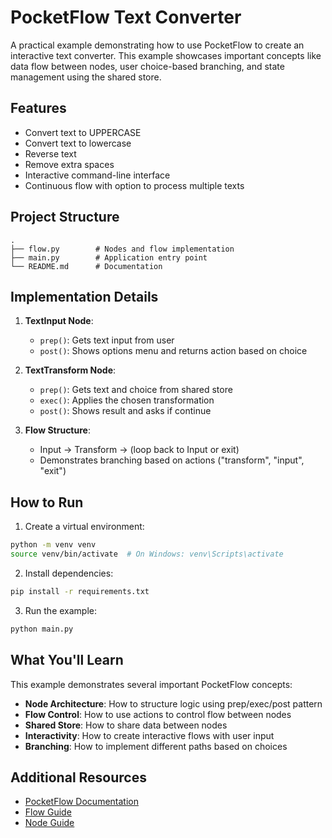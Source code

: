 # PocketFlow Text Converter

A practical example demonstrating how to use PocketFlow to create an interactive text converter. This example showcases important concepts like data flow between nodes, user choice-based branching, and state management using the shared store.

## Features

- Convert text to UPPERCASE
- Convert text to lowercase
- Reverse text
- Remove extra spaces
- Interactive command-line interface
- Continuous flow with option to process multiple texts

## Project Structure

```
.
├── flow.py        # Nodes and flow implementation
├── main.py        # Application entry point
└── README.md      # Documentation
```

## Implementation Details

1. **TextInput Node**:
   - `prep()`: Gets text input from user
   - `post()`: Shows options menu and returns action based on choice

2. **TextTransform Node**:
   - `prep()`: Gets text and choice from shared store
   - `exec()`: Applies the chosen transformation
   - `post()`: Shows result and asks if continue

3. **Flow Structure**:
   - Input → Transform → (loop back to Input or exit)
   - Demonstrates branching based on actions ("transform", "input", "exit")

## How to Run

1. Create a virtual environment:
```bash
python -m venv venv
source venv/bin/activate  # On Windows: venv\Scripts\activate
```

2. Install dependencies:
```bash
pip install -r requirements.txt
```

3. Run the example:
```bash
python main.py
```

## What You'll Learn

This example demonstrates several important PocketFlow concepts:

- **Node Architecture**: How to structure logic using prep/exec/post pattern
- **Flow Control**: How to use actions to control flow between nodes
- **Shared Store**: How to share data between nodes
- **Interactivity**: How to create interactive flows with user input
- **Branching**: How to implement different paths based on choices

## Additional Resources

- [PocketFlow Documentation](https://the-pocket.github.io/PocketFlow/)
- [Flow Guide](https://the-pocket.github.io/PocketFlow/flow.html)
- [Node Guide](https://the-pocket.github.io/PocketFlow/node.html) 